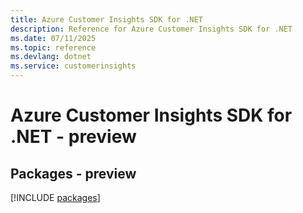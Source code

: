 ```yaml
---
title: Azure Customer Insights SDK for .NET
description: Reference for Azure Customer Insights SDK for .NET
ms.date: 07/11/2025
ms.topic: reference
ms.devlang: dotnet
ms.service: customerinsights
---
```

# Azure Customer Insights SDK for .NET - preview
## Packages - preview
[!INCLUDE [packages](customer-insights-index.md)]